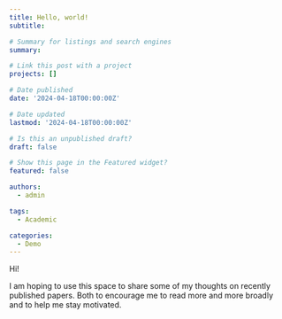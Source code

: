 ```yaml
---
title: Hello, world!
subtitle:

# Summary for listings and search engines
summary: 

# Link this post with a project
projects: []

# Date published
date: '2024-04-18T00:00:00Z'

# Date updated
lastmod: '2024-04-18T00:00:00Z'

# Is this an unpublished draft?
draft: false

# Show this page in the Featured widget?
featured: false

authors:
  - admin

tags:
  - Academic

categories:
  - Demo
---
```


Hi!

I am hoping to use this space to share some of my thoughts on recently published papers.
Both to encourage me to read more and more broadly and to help me stay motivated.
